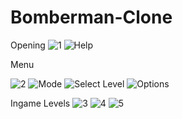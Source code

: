 # Bomberman-Clone

 Opening
 ![1](https://github.com/RecepCanAkan/Bomberman-Clone/assets/132308952/8213740a-28e6-42f0-b2e3-bbaca6030c61)
![Help](https://github.com/RecepCanAkan/Bomberman-Clone/assets/132308952/d2724371-8d3d-4cf6-ad98-569d4bb193b5)

 Menu
 
![2](https://github.com/RecepCanAkan/Bomberman-Clone/assets/132308952/263d2394-e13c-48b4-be7b-54eafef92944)
![Mode](https://github.com/RecepCanAkan/Bomberman-Clone/assets/132308952/57012bfc-4a83-4707-a44d-f06462c08208)
![Select Level](https://github.com/RecepCanAkan/Bomberman-Clone/assets/132308952/1510ea22-c759-491c-93c2-2be70f8a081a)
![Options](https://github.com/RecepCanAkan/Bomberman-Clone/assets/132308952/143a508b-4cc2-4e39-bea6-b4f43ff795c0)

 Ingame Levels
![3](https://github.com/RecepCanAkan/Bomberman-Clone/assets/132308952/553675c6-a110-492b-9a3e-c430f9959808)
![4](https://github.com/RecepCanAkan/Bomberman-Clone/assets/132308952/c7d69c6e-132b-4095-981b-a5e04c1c6f6a)
![5](https://github.com/RecepCanAkan/Bomberman-Clone/assets/132308952/4ca4b58c-080a-4a92-b603-c6240d2b0389)
